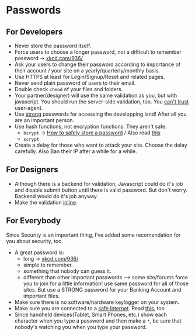 # Passwords

## For Developers

+ Never store the password itself.
+ Force users to choose a longer password, not a difficult to remember password -> [xkcd.com/936/](http://xkcd.com/936/)
+ Ask your users to change their password according to importance of their account / your site on a yearly/quarterly/monthly basis.
+ Use HTTPS at least for Login/Signup/Reset and related pages.
+ Never send plain password of users to their email.
+ Double check ```chmod``` of your files and folders.
+ Your partner(designer) will use the same validation as you, but with javascript. You should run the server-side validation, too. You [can't trust](https://en.wikipedia.org/wiki/User_agent#User_agent_spoofing) user-agent.
+ Use [strong](#for-everybody) passwords for accessing the developping land! After all you are an important person.
+ Use hash functions, not encryption functions. They aren't safe.
    + ```bcrypt``` -> [How to safely store a password](http://codahale.com/how-to-safely-store-a-password/) / Also read [this](http://security.stackexchange.com/questions/4781/do-any-security-experts-recommend-bcrypt-for-password-storage)
    + ```scrypt```
+ Create a delay for those who want to attack your site. Choose the delay carefully. Also Ban their IP after a while for a while.

## For Designers

+ Although there is a backend for validation, Javascript could do it's job and disable submit button until there is valid password. But don't worry. Backend would do it's job anyway.
+ Make the validation [inline](http://www.goodui.org/index_b.html#33).

## For Everybody

Since Security is an important thing, I've added some recomendation for you about security, too.
+ A great password is:
    + long -> [xkcd.com/936/](http://xkcd.com/936/)
    + simple to remember.
    + something that nobody can guess it.
    + different than other important passwords --> some site/forums force you to join for a little information! use same password for all of those sites. But use a STRONG password for your Banking Account and important files.
+ Make sure there is no software/hardware keylogger on your system.
+ Make sure you are connected to a [safe Internet](https://en.wikipedia.org/wiki/Firesheep). Read [this](http://readwrite.com/2010/10/25/at_a_cafe_i_can_hack_your_facebook_twitterwith_a_f), too
+ Since handheld devices(Tablet, Smart Phones, etc.) show each character when you type a password and then make a ```*```, be sure that nobody's watching you when you type your password.
